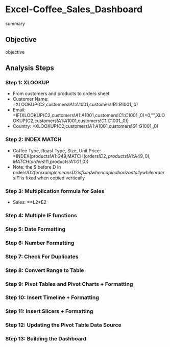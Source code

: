 # Excel-Coffee_Sales_Dashboard

summary

## Objective

objective

## Analysis Steps

### Step 1: XLOOKUP

- From customers and products to orders sheet
- Customer Name: =XLOOKUP(C2,customers!$A$1:$A$1001,customers!$B$1:$B$1001,,0)
- Email: =IF(XLOOKUP(C2,customers!$A$1:$A$1001,customers!$C$1:$C$1001,,0)=0,"",XLOOKUP(C2,customers!$A$1:$A$1001,customers!$C$1:$C$1001,,0))
- Country: =XLOOKUP(C2,customers!$A$1:$A$1001,customers!$G$1:$G$1001,,0)

### Step 2: INDEX MATCH

- Coffee Type, Roast Type, Size, Unit Price: =INDEX(products!$A$1:$G$49,MATCH(orders!$D2,products!$A$1:$A$49,0),MATCH(orders!I$1,products!$A$1:$G$1,0))
- Note: the $ before D in orders!$D2 for example means D2 is fixed when copied horizontally while orders!I$1 is fixed when copied vertically

### Step 3: Multiplication formula for Sales

- Sales: ==L2*E2

### Step 4: Multiple IF functions



### Step 5: Date Formatting

### Step 6: Number Formatting

### Step 7: Check For Duplicates

### Step 8: Convert Range to Table

### Step 9: Pivot Tables and Pivot Charts + Formatting

### Step 10: Insert Timeline + Formatting

### Step 11: Insert Slicers + Formatting

### Step 12: Updating the Pivot Table Data Source

### Step 13: Building the Dashboard

## 
